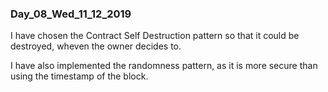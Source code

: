 ### Day_08_Wed_11_12_2019 
I have chosen the Contract Self Destruction pattern so that it could be destroyed, wheven the owner decides to.

I have also implemented the randomness pattern, as it is more secure than using the timestamp of the block.
